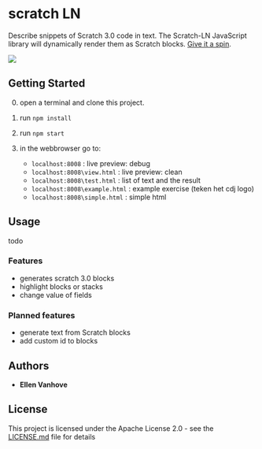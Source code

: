 # scratch LN
Describe snippets of Scratch 3.0 code in text. The Scratch-LN JavaScript library will dynamically render them as Scratch blocks.
[Give it a spin](https://scratch4d.github.io/scratch-LN/example/).


<img src="https://scratch4d.github.io/scratch-LN/img/simple_html_and_rendering.PNG">


## Getting Started
0. open a terminal and clone this project.
1. run `npm install`
2. run `npm start` 
3. in the webbrowser go to:
	
	- `localhost:8008` : live preview: debug
	- `localhost:8008\view.html` : live preview: clean
	- `localhost:8008\test.html` : list of text and the result
	- `localhost:8008\example.html`  : example exercise (teken het cdj logo)
	- `localhost:8008\simple.html` : simple html

## Usage
todo

### Features
* generates scratch 3.0 blocks
* highlight blocks or stacks
* change value of fields

### Planned features
* generate text from Scratch blocks
* add custom id to blocks

## Authors

* **Ellen Vanhove**

## License

This project is licensed under the Apache License 2.0 - see the [LICENSE.md](LICENSE) file for details
